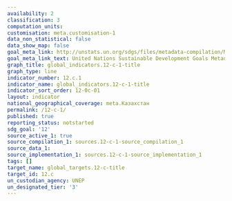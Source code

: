 ```yaml
---
availability: 2
classification: 3
computation_units:
customisation: meta.customisation-1
data_non_statistical: false
data_show_map: false
goal_meta_link: http://unstats.un.org/sdgs/files/metadata-compilation/Metadata-Goal-12.pdf
goal_meta_link_text: United Nations Sustainable Development Goals Metadata (pdf 782kB)
graph_title: global_indicators.12-c-1-title
graph_type: line
indicator_number: 12.c.1
indicator_name: global_indicators.12-c-1-title
indicator_sort_order: 12-0c-01
layout: indicator
national_geographical_coverage: meta.Казахстан
permalink: /12-c-1/
published: true
reporting_status: notstarted
sdg_goal: '12'
source_active_1: true
source_compilation_1: sources.12-c-1-source_compilation_1
source_data_1:
source_implementation_1: sources.12-c-1-source_implementation_1
tags: []
target_name: global_targets.12-c-title
target_id: 12.c
un_custodian_agency: UNEP
un_designated_tier: '3'
---
```


